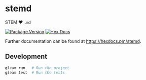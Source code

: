 # stemd
STEM :heart: `.md`

[![Package Version](https://img.shields.io/hexpm/v/stemd)](https://hex.pm/packages/stemd)
[![Hex Docs](https://img.shields.io/badge/hex-docs-ffaff3)](https://hexdocs.pm/stemd/)

Further documentation can be found at <https://hexdocs.pm/stemd>.

## Development

```sh
gleam run   # Run the project
gleam test  # Run the tests
```
